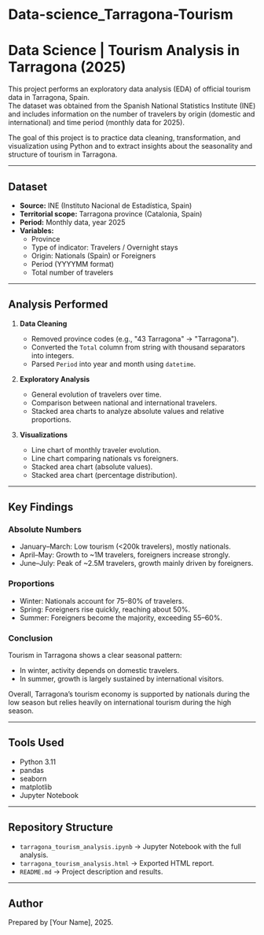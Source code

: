 # Data-science_Tarragona-Tourism
# Data Science | Tourism Analysis in Tarragona (2025)

This project performs an exploratory data analysis (EDA) of official tourism data in Tarragona, Spain.  
The dataset was obtained from the Spanish National Statistics Institute (INE) and includes information on the number of travelers by origin (domestic and international) and time period (monthly data for 2025).  

The goal of this project is to practice data cleaning, transformation, and visualization using Python and to extract insights about the seasonality and structure of tourism in Tarragona.

---

## Dataset
- **Source:** INE (Instituto Nacional de Estadística, Spain)  
- **Territorial scope:** Tarragona province (Catalonia, Spain)  
- **Period:** Monthly data, year 2025  
- **Variables:**
  - Province
  - Type of indicator: Travelers / Overnight stays
  - Origin: Nationals (Spain) or Foreigners
  - Period (YYYYMM format)
  - Total number of travelers

---

## Analysis Performed
1. **Data Cleaning**
   - Removed province codes (e.g., "43 Tarragona" → "Tarragona").
   - Converted the `Total` column from string with thousand separators into integers.
   - Parsed `Period` into year and month using `datetime`.

2. **Exploratory Analysis**
   - General evolution of travelers over time.
   - Comparison between national and international travelers.
   - Stacked area charts to analyze absolute values and relative proportions.

3. **Visualizations**
   - Line chart of monthly traveler evolution.
   - Line chart comparing nationals vs foreigners.
   - Stacked area chart (absolute values).
   - Stacked area chart (percentage distribution).

---

## Key Findings
### Absolute Numbers
- January–March: Low tourism (<200k travelers), mostly nationals.
- April–May: Growth to ~1M travelers, foreigners increase strongly.
- June–July: Peak of ~2.5M travelers, growth mainly driven by foreigners.

### Proportions
- Winter: Nationals account for 75–80% of travelers.
- Spring: Foreigners rise quickly, reaching about 50%.
- Summer: Foreigners become the majority, exceeding 55–60%.

### Conclusion
Tourism in Tarragona shows a clear seasonal pattern:  
- In winter, activity depends on domestic travelers.  
- In summer, growth is largely sustained by international visitors.  

Overall, Tarragona’s tourism economy is supported by nationals during the low season but relies heavily on international tourism during the high season.

---

## Tools Used
- Python 3.11  
- pandas  
- seaborn  
- matplotlib  
- Jupyter Notebook  

---

## Repository Structure
- `tarragona_tourism_analysis.ipynb` → Jupyter Notebook with the full analysis.  
- `tarragona_tourism_analysis.html` → Exported HTML report.  
- `README.md` → Project description and results.  

---

## Author
Prepared by [Your Name], 2025.
